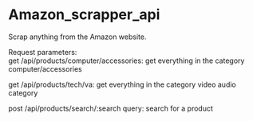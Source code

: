 # Amazon_scrapper_api

Scrap anything from the Amazon website.


Request parameters: <br/>
get /api/products/computer/accessories: get everything in the category computer/accessories <br/>

get /api/products/tech/va: get everything in the category  video audio category  <br/>

post /api/products/search/:search query: search for a product <br/>

